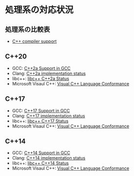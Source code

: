 # 処理系の対応状況

## 処理系の比較表
- [C++ compiler support](https://en.cppreference.com/w/cpp/compiler_support)

## C++20

- GCC: [C++2a Support in GCC](https://gcc.gnu.org/projects/cxx-status.html#cxx2a)
- Clang: [C++2a implementation status](http://clang.llvm.org/cxx_status.html#cxx20)
- libc++: [libc++ C++2a Status](http://libcxx.llvm.org/cxx2a_status.html)
- Microsoft Visaul C++: [Visual C++ Language Conformance](https://docs.microsoft.com/en-us/cpp/visual-cpp-language-conformance)

## C++17

- GCC: [C++17 Support in GCC](https://gcc.gnu.org/projects/cxx-status.html#cxx17)
- Clang: [C++17 implementation status](http://clang.llvm.org/cxx_status.html#cxx17)
- libc++: [libc++ C++17 Status](http://libcxx.llvm.org/cxx1z_status.html)
- Microsoft Visaul C++: [Visual C++ Language Conformance](https://docs.microsoft.com/en-us/cpp/visual-cpp-language-conformance)

## C++14

- GCC: [C++14 Support in GCC](https://gcc.gnu.org/projects/cxx-status.html#cxx14)
- Clang: [C++14 implementation status](http://clang.llvm.org/cxx_status.html#cxx14)
- libc++: [libc++ C++14 Status](http://libcxx.llvm.org/cxx1y_status.html)
- Microsoft Visaul C++: [Visual C++ Language Conformance](https://docs.microsoft.com/en-us/cpp/visual-cpp-language-conformance)
